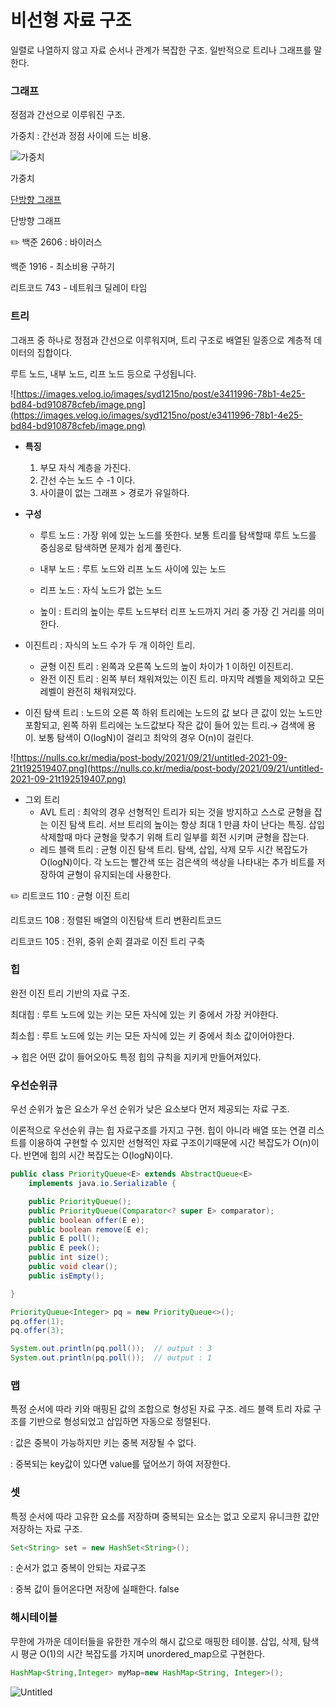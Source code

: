 # 비선형 자료 구조

일렬로 나열하지 않고 자료 순서나 관계가 복잡한 구조. 일반적으로 트리나 그래프를 말한다.

### 그래프

정점과 간선으로 이루워진 구조.

가중치 : 간선과 정점 사이에 드는 비용.

![가중치](https://upload.wikimedia.org/wikipedia/commons/thumb/5/58/Weighted_Graph.svg/1200px-Weighted_Graph.svg.png)

가중치

[단방향 그래프](https://img1.daumcdn.net/thumb/R1280x0/?scode=mtistory2&fname=https%3A%2F%2Ft1.daumcdn.net%2Fcfile%2Ftistory%2F99CF983D5C6D5A6B0A)

단방향 그래프

<aside>
✏️ 백준 2606 : 바이러스

백준 1916 - 최소비용 구하기

리트코드 743 - 네트워크 딜레이 타임

</aside>

### 트리

그래프 중 하나로 정점과 간선으로 이루워지며, 트리 구조로 배열된 일종으로 계층적 데이터의 집합이다.

루트 노드, 내부 노드, 리프 노드 등으로 구성됩니다.

![https://images.velog.io/images/syd1215no/post/e3411996-78b1-4e25-bd84-bd910878cfeb/image.png](https://images.velog.io/images/syd1215no/post/e3411996-78b1-4e25-bd84-bd910878cfeb/image.png)

- **특징**
  1. 부모 자식 계층을 가진다.
  2. 간선 수는 노드 수 -1 이다.
  3. 사이클이 없는 그래프 > 경로가 유일하다.
- **구성**

  - 루트 노드 : 가장 위에 있는 노드를 뜻한다. 보통 트리를 탐색할때 루트 노드를 중심응로 탐색하면 문제가 쉽게 풀린다.
  - 내부 노드 : 루트 노드와 리프 노드 사이에 있는 노드
  - 리프 노드 : 자식 노드가 없는 노드

  - 높이 : 트리의 높이는 루트 노드부터 리프 노드까지 거리 중 가장 긴 거리를 의미한다.

- 이진트리
  : 자식의 노드 수가 두 개 이하인 트리.
  - 균형 이진 트리 : 왼쪽과 오른쪽 노드의 높이 차이가 1 이하인 이진트리.
  - 완전 이진 트리 : 왼쪽 부터 채워져있는 이진 트리. 마지막 레벨을 제외하고 모든 레벨이 완전히 채워져있다.
- 이진 탐색 트리
  : 노드의 오른 쪽 하위 트리에는 노드의 값 보다 큰 값이 있는 노드만 포함되고, 왼쪽 하위 트리에는 노드값보다 작은 값이 들어 있는 트리.→ 검색에 용이. 보통 탐색이 O(logN)이 걸리고 최악의 경우 O(n)이 걸린다.

![https://nulls.co.kr/media/post-body/2021/09/21/untitled-2021-09-21t192519407.png](https://nulls.co.kr/media/post-body/2021/09/21/untitled-2021-09-21t192519407.png)

- 그외 트리
  - AVL 트리 : 최악의 경우 선형적인 트리가 되는 것을 방지하고 스스로 균형을 잡는 이진 탐색 트리. 서브 트리의 높이는 항상 최대 1 만큼 차이 난다는 특징. 삽입 삭제할때 마다 균형을 맞추기 위해 트리 일부를 회전 시키며 균형을 잡는다.
  - 레드 블랙 트리 : 균형 이진 탐색 트리. 탐색, 삽입, 삭제 모두 시간 복잡도가 O(logN)이다. 각 노드는 빨간색 또는 검은색의 색상을 나타내는 추가 비트를 저장하여 균형이 유지되는데 사용한다.

<aside>
✏️ 리트코드 110 : 균형 이진 트리

리트코드 108 : 정렬된 배열의 이진탐색 트리 변환리트코드

리트코드 105 : 전위, 중위 순회 결과로 이진 트리 구축

</aside>

### 힙

완전 이진 트리 기반의 자료 구조.

최대힙 : 루트 노드에 있는 키는 모든 자식에 있는 키 중에서 가장 커야한다.

최소힙 : 루트 노드에 있는 키는 모든 자식에 있는 키 중에서 최소 값이어야한다.

→ 힙은 어떤 값이 들어오아도 특정 힙의 규칙을 지키게 만들어져있다.

### 우선순위큐

우선 순위가 높은 요소가 우선 순위가 낮은 요소보다 먼저 제공되는 자료 구조.

이론적으로 우선순위 큐는 힙 자료구조를 가지고 구현. 힙이 아니라 배열 또는 연결 리스트를 이용하여 구현할 수 있지만 선형적인 자료 구조이기때문에 시간 복잡도가 O(n)이다. 반면에 힙의 시간 복잡도는 O(logN)이다.

```java
public class PriorityQueue<E> extends AbstractQueue<E>
	implements java.io.Serializable {

	public PriorityQueue();
	public PriorityQueue(Comparator<? super E> comparator);
	public boolean offer(E e);
	public boolean remove(E e);
	public E poll();
	public E peek();
	public int size();
	public void clear();
	public isEmpty();

}
```

```java
PriorityQueue<Integer> pq = new PriorityQueue<>();
pq.offer(1);
pq.offer(3);

System.out.println(pq.poll());	// output : 3
System.out.println(pq.poll());  // output : 1
```

### 맵

특정 순서에 따라 키와 매핑된 값의 조합으로 형성된 자료 구조. 레드 블랙 트리 자료 구조를 기반으로 형성되었고 삽입하면 자동으로 정렬된다.

: 값은 중복이 가능하지만 키는 중복 저장될 수 없다.

: 중복되는 key값이 있다면 value를 덮어쓰기 하여 저장한다.

### 셋

특정 순서에 따라 고유한 요소를 저장하며 중복되는 요소는 없고 오로지 유니크한 값만 저장하는 자료 구조.

```java
Set<String> set = new HashSet<String>();
```

: 순서가 없고 중복이 안되는 자료구조

: 중복 값이 들어온다면 저장에 실패한다. false

### 해시테이블

무한에 가까운 데이터들을 유한한 개수의 해시 값으로 매핑한 테이블. 삽입, 삭제, 탐색 시 평균 O(1)의 시간 복잡도를 가지며 unordered_map으로 구현한다.

```java
HashMap<String,Integer> myMap=new HashMap<String, Integer>();
```

![Untitled](https://s3-us-west-2.amazonaws.com/secure.notion-static.com/f15a48c0-804f-4a0c-b043-89bfe7907a04/Untitled.png)
